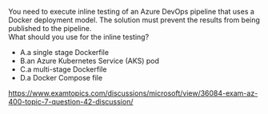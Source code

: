 You need to execute inline testing of an Azure DevOps pipeline that uses a Docker deployment model. The solution must prevent the results from being published to the pipeline.<br/>What should you use for the inline testing?<br/><ul><li class="multi-choice-item"><span class="multi-choice-letter" data-choice-letter="A">A.</span>a single stage Dockerfile</li><li class="multi-choice-item"><span class="multi-choice-letter" data-choice-letter="B">B.</span>an Azure Kubernetes Service (AKS) pod</li><li class="multi-choice-item"><span class="multi-choice-letter" data-choice-letter="C">C.</span>a multi-stage Dockerfile</li><li class="multi-choice-item correct-hidden"><span class="multi-choice-letter" data-choice-letter="D">D.</span>a Docker Compose file</li></ul><p><a href="https://www.examtopics.com/discussions/microsoft/view/36084-exam-az-400-topic-7-question-42-discussion/">https://www.examtopics.com/discussions/microsoft/view/36084-exam-az-400-topic-7-question-42-discussion/</a></p><script src="https://giscus.app/client.js"                    data-repo="azsamples/az204"                    data-repo-id="R_kgDOMRXzDQ"                    data-category="General"                    data-category-id="DIC_kwDOMRXzDc4Cgi27"                    data-mapping="pathname"                    data-strict="0"                    data-reactions-enabled="0"                    data-emit-metadata="0"                    data-input-position="bottom"                    data-theme="preferred_color_scheme"                    data-lang="en"                    crossorigin="anonymous"                    async>                    </script>